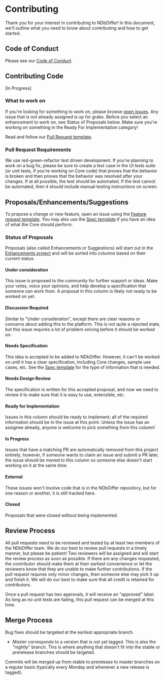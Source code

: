 # Contributing

Thank you for your interest in contributing to NDbDiffer! In this document, we'll outline what you need to know about contributing and how to get started.

## Code of Conduct

Please see our [Code of Conduct](CODE_OF_CONDUCT.md).

## Contributing Code

[In Progress]

### What to work on

If you're looking for something to work on, please browse [open issues](https://github.com/caixaazul/ndbdiffer/issues). Any issue that is not already assigned is up for grabs. Before you select an enhancement to work on, see Status of Proposals below. Make sure you're working on something in the Ready For Implementation category!

Read and follow our [Pull Request template](PULL_REQUEST_TEMPLATE.md).

### Pull Request Requirements

 We use red-green-refactor test driven development. If you're planning to work on a bug fix, please be sure to create a test case in the UI tests suite (or unit tests, if you're working on Core code) that proves that the behavior is broken and then proves that the behavior was resolved after your changes. If at all possible, the test should be automated. If the test cannot be automated, then it should include manual testing instructions on screen.

## Proposals/Enhancements/Suggestions

To propose a change or new feature, open an issue using the [Feature request template](https://github.com/caixaazul/ndbdiffer/issues/new?assignees=&labels=proposal-open%2C+t%2Fenhancement+%E2%9E%95&template=feature_request.md&title=%5BEnhancement%5D+YOUR+IDEA%21). You may also use the [Spec template](https://github.com/caixaazul/ndbdiffer/issues/new?assignees=&labels=proposal-open%2C+t%2Fenhancement+%E2%9E%95&template=spec.md&title=%5BSpec%5D++) if you have an idea of what the Core should perform.

### Status of Proposals

Proposals (also called Enhancements or Suggestions) will start out in the [Enhancements project](https://github.com/caixaazul/ndbdiffer/projects/1) and will be sorted into columns based on their current status.

#### Under consideration
This issue is proposed to the community for further support or ideas. Make your votes, voice your opinions, and help develop a specification that someone can work from. A proposal in this column is likely not ready to be worked on yet.

#### Discussion Required
Similar to "Under consideration", except there are clear reasons or concerns about adding this to the platform. This is not quite a rejected state, but this issue requires a lot of problem solving before it should be worked on.

#### Needs Specification
This idea is accepted to be added to NDbDiffer. However, it can't be worked on until it has a clear specification, including Core changes, sample use cases, etc. See the [Spec template](https://github.com/caixaazul/ndbdiffer/issues/new?assignees=&labels=proposal-open%2C+t%2Fenhancement+%E2%9E%95&template=spec.md&title=%5BSpec%5D++) for the type of information that is needed.

#### Needs Design Review
The specification is written for this accepted proposal, and now we need to review it to make sure that it is easy to use, extensible, etc.

#### Ready for Implementation
Issues in this column should be ready to implement; all of the required information should be in the issue at this point. Unless the issue has an assignee already, anyone is welcome to pick something from this column!

#### In Progress
Issues that have a matching PR are automatically removed from this project entirely; however, if someone wants to claim an issue and submit a PR later, the issue should be moved to this column so someone else doesn't start working on it at the same time.

#### External
These issues won't involve code that is in the NDbDiffer repository, but for one reason or another, it is still tracked here.

#### Closed
Proposals that were closed without being implemented.

## Review Process
All pull requests need to be reviewed and tested by at least two members of the NDbDiffer team. We do our best to review pull requests in a timely manner, but please be patient! Two reviewers will be assigned and will start the review process as soon as possible. If there are any changes requested, the contributor should make them at their earliest convenience or let the reviewers know that they are unable to make further contributions. If the pull request requires only minor changes, then someone else may pick it up and finish it. We will do our best to make sure that all credit is retained for contributors.

Once a pull request has two approvals, it will receive an "approved" label. As long as no unit tests are failing, this pull request can be merged at this time.

## Merge Process
Bug fixes should be targeted at the earliest appropriate branch.
- _Master_ corresponds to a version that is not yet tagged. This is also the "nightly" branch. This is where anything that doesn't fit into the stable or prerelease branches should be targeted.

Commits will be merged up from stable to prerelease to master branches on a regular basis (typically every Monday and whenever a new release is tagged).
